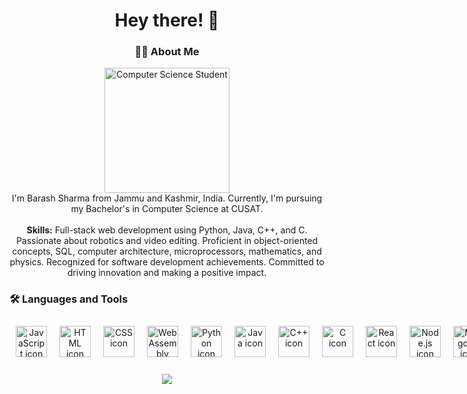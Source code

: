

<h1 align="center">Hey there! 👋</h1>

<h3 align="center">👩‍💻 About Me</h3>

<p align="center">
  <img src="https://i.imgur.com/n9vZucl.jpg" height="200" alt="Computer Science Student" /><br>
  I'm Barash Sharma from Jammu and Kashmir, India. Currently, I'm pursuing my Bachelor's in Computer Science at CUSAT.<br><br>
  <strong>Skills:</strong> Full-stack web development using Python, Java, C++, and C. Passionate about robotics and video editing. Proficient in object-oriented concepts, SQL, computer architecture, microprocessors, mathematics, and physics. Recognized for software development achievements. Committed to driving innovation and making a positive impact.
</p>

<h3 align="left">🛠 Languages and Tools</h3>

<div align="center" style="display: flex; flex-wrap: nowrap;">
  <!-- Icons -->
  <div style="margin: 10px;">
    <img src="https://skillicons.dev/icons?i=js" height="50" alt="JavaScript icon" />
  </div>
  <div style="margin: 10px;">
    <img src="https://skillicons.dev/icons?i=html" height="50" alt="HTML icon" />
  </div>
  <div style="margin: 10px;">
    <img src="https://skillicons.dev/icons?i=css" height="50" alt="CSS icon" />
  </div>
  <div style="margin: 10px;">
    <img src="https://skillicons.dev/icons?i=wasm" height="50" alt="WebAssembly icon" />
  </div>
  <div style="margin: 10px;">
    <img src="https://skillicons.dev/icons?i=python" height="50" alt="Python icon" />
  </div>
  <div style="margin: 10px;">
    <img src="https://skillicons.dev/icons?i=java" height="50" alt="Java icon" />
  </div>
  <div style="margin: 10px;">
    <img src="https://skillicons.dev/icons?i=cpp" height="50" alt="C++ icon" />
  </div>
  <div style="margin: 10px;">
    <img src="https://skillicons.dev/icons?i=c" height="50" alt="C icon" />
  </div>
  <div style="margin: 10px;">
    <img src="https://skillicons.dev/icons?i=react" height="50" alt="React icon" />
  </div>
  <div style="margin: 10px;">
    <img src="https://skillicons.dev/icons?i=nodejs" height="50" alt="Node.js icon" />
  </div>
  <div style="margin: 10px;">
    <img src="https://skillicons.dev/icons?i=mongodb" height="50" alt="MongoDB icon" />
  </div>
  <div style="margin: 10px;">
    <img src="https://skillicons.dev/icons?i=express" height="50" alt="Express.js icon" />
  </div>
  <div style="margin: 10px;">
    <img src="https://skillicons.dev/icons?i=mysql" height="50" alt="MySQL icon" />
  </div>
</div>

<br clear="both">

<div align="center">
  <img src="https://visitor-badge.laobi.icu/badge?page_id=barash1311.barash1311&" />
</div>
